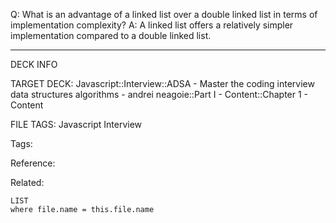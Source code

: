 Q: What is an advantage of a linked list over a double linked list in terms of implementation complexity?
A: A linked list offers a relatively simpler implementation compared to a double linked list.
<!--ID: 1689972344700-->



---

DECK INFO

TARGET DECK: Javascript::Interview::ADSA - Master the coding interview data structures algorithms - andrei neagoie::Part I - Content::Chapter 1 - Content

FILE TAGS: Javascript Interview

Tags:

Reference:

Related:

```dataview
LIST
where file.name = this.file.name
```
